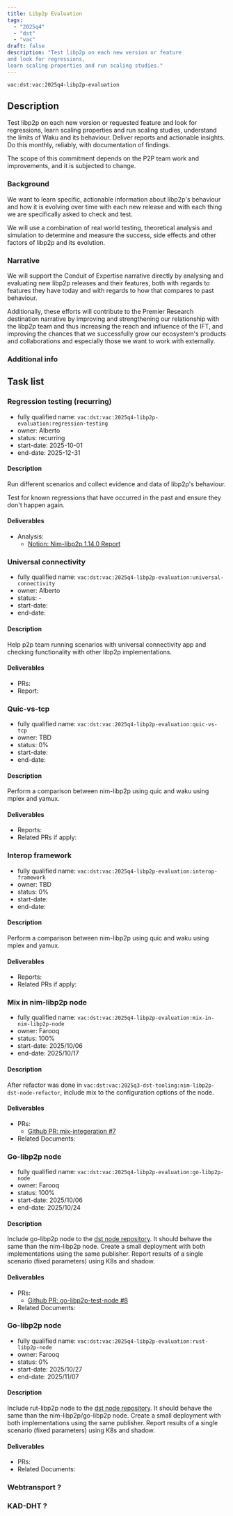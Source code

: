 ```yaml
---
title: Libp2p Evaluation
tags:
  - "2025q4"
  - "dst"
  - "vac"
draft: false
description: "Test libp2p on each new version or feature
and look for regressions,
learn scaling properties and run scaling studies."
---
```


`vac:dst:vac:2025q4-libp2p-evaluation`


## Description

Test libp2p on each new version or requested feature
and look for regressions,
learn scaling properties and run scaling studies,
understand the limits of Waku and its behaviour.
Deliver reports and actionable insights.
Do this monthly, reliably, with documentation of findings.

The scope of this commitment depends on the P2P team
work and improvements, and it is subjected to change.

### Background

We want to learn specific, actionable information
about libp2p's behaviour
and how it is evolving over time
with each new release
and with each thing we are specifically asked to check and test.

We will use a combination of real world testing,
theoretical analysis and simulation
to determine and measure the success,
side effects and other factors of libp2p and its evolution.

### Narrative

We will support the Conduit of Expertise narrative directly
by analysing and evaluating new libp2p releases and their features,
both with regards to features they have today
and with regards to how that compares to past behaviour.

Additionally, these efforts will contribute
to the Premier Research destination narrative by
improving and strengthening our relationship with the libp2p team
and thus increasing the reach and influence of the IFT,
and improving the chances
that we successfully grow our ecosystem's products and collaborations
and especially those we want to work with externally.

### Additional info

## Task list

### Regression testing (recurring)

* fully qualified name: `vac:dst:vac:2025q4-libp2p-evaluation:regression-testing`
* owner: Alberto
* status: recurring
* start-date: 2025-10-01
* end-date: 2025-12-31

#### Description
Run different scenarios
and collect evidence and data
of libp2p's behaviour.

Test for known regressions
that have occurred in the past
and ensure they don't happen again.

#### Deliverables
* Analysis:
  * [Notion: Nim-libp2p 1.14.0 Report](https://www.notion.so/Nim-libp2p-v1-14-0-regression-testing-October-2025-28d8f96fb65c803ba789ccdb73753cab)


### Universal connectivity

* fully qualified name: `vac:dst:vac:2025q4-libp2p-evaluation:universal-connectivity`
* owner: Alberto
* status: -
* start-date:
* end-date:

#### Description
Help p2p team running scenarios with universal connectivity app
and checking functionality with other libp2p implementations.

#### Deliverables
* PRs:
* Report:


### Quic-vs-tcp

* fully qualified name: `vac:dst:vac:2025q4-libp2p-evaluation:quic-vs-tcp`
* owner: TBD
* status: 0%
* start-date:
* end-date:

#### Description

Perform a comparison between nim-libp2p using quic and waku using mplex and yamux.

#### Deliverables
- Reports:
- Related PRs if apply:

### Interop framework

* fully qualified name: `vac:dst:vac:2025q4-libp2p-evaluation:interop-framework`
* owner: TBD
* status: 0%
* start-date:
* end-date:

#### Description

Perform a comparison between nim-libp2p using quic and waku using mplex and yamux.

#### Deliverables
- Reports:
- Related PRs if apply:


### Mix in nim-libp2p node

* fully qualified name: `vac:dst:vac:2025q4-libp2p-evaluation:mix-in-nim-libp2p-node`
* owner: Farooq
* status: 100%
* start-date: 2025/10/06
* end-date: 2025/10/17

#### Description
After refactor was done in `vac:dst:vac:2025q3-dst-tooling:nim-libp2p-dst-node-refactor`,
include mix to the configuration options of the node.

#### Deliverables
- PRs:
  - [Github PR: mix-integeration #7](https://github.com/vacp2p/dst-libp2p-test-node/pull/7)
- Related Documents:

### Go-libp2p node

* fully qualified name: `vac:dst:vac:2025q4-libp2p-evaluation:go-libp2p-node`
* owner: Farooq
* status: 100%
* start-date: 2025/10/06
* end-date: 2025/10/24

#### Description
Include go-libp2p node to the [dst node repository](https://github.com/vacp2p/dst-libp2p-test-node).
It should behave the same than the nim-libp2p node.
Create a small deployment with both implementations using the same publisher.
Report results of a single scenario (fixed parameters) using K8s and shadow.

#### Deliverables
- PRs:
  - [Github PR: go-libp2p-test-node #8](https://github.com/vacp2p/dst-libp2p-test-node/pull/8)
- Related Documents:

### Go-libp2p node

* fully qualified name: `vac:dst:vac:2025q4-libp2p-evaluation:rust-libp2p-node`
* owner: Farooq
* status: 0%
* start-date: 2025/10/27
* end-date: 2025/11/07

#### Description
Include rut-libp2p node to the [dst node repository](https://github.com/vacp2p/dst-libp2p-test-node).
It should behave the same than the nim-libp2p/go-libp2p node.
Create a small deployment with both implementations using the same publisher.
Report results of a single scenario (fixed parameters) using K8s and shadow.

#### Deliverables
- PRs:
- Related Documents:


### Webtransport ?

### KAD-DHT ?

